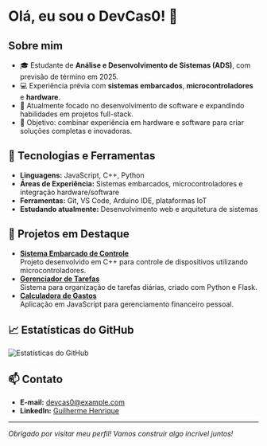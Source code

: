 # Olá, eu sou o DevCas0! 👋

## Sobre mim
- 🎓 Estudante de **Análise e Desenvolvimento de Sistemas (ADS)**, com previsão de término em 2025.
- 💻 Experiência prévia com **sistemas embarcados**, **microcontroladores** e **hardware**.
- 🌱 Atualmente focado no desenvolvimento de software e expandindo habilidades em projetos full-stack.
- 🎯 Objetivo: combinar experiência em hardware e software para criar soluções completas e inovadoras.

## 🚀 Tecnologias e Ferramentas
- **Linguagens:** JavaScript, C++, Python
- **Áreas de Experiência:** Sistemas embarcados, microcontroladores e integração hardware/software
- **Ferramentas:** Git, VS Code, Arduino IDE, plataformas IoT
- **Estudando atualmente:** Desenvolvimento web e arquitetura de sistemas

## 🌟 Projetos em Destaque
- [**Sistema Embarcado de Controle**](https://github.com/DevCas0/sistema-embarcado-controle)  
  Projeto desenvolvido em C++ para controle de dispositivos utilizando microcontroladores.
- [**Gerenciador de Tarefas**](https://github.com/DevCas0/gerenciador-de-tarefas)  
  Sistema para organização de tarefas diárias, criado com Python e Flask.
- [**Calculadora de Gastos**](https://github.com/DevCas0/calculadora-de-gastos)  
  Aplicação em JavaScript para gerenciamento financeiro pessoal.

## 📈 Estatísticas do GitHub
![Estatísticas do GitHub](https://github-readme-stats.vercel.app/api?username=DevCas0&show_icons=true&theme=radical)

## 📫 Contato
- **E-mail:** [devcas0@example.com](mailto:devcas0@example.com)
- **LinkedIn:** [Guilherme Henrique](https://www.linkedin.com/in/guilhermme-henrique-7a55b2215)

---

*Obrigado por visitar meu perfil! Vamos construir algo incrível juntos!*